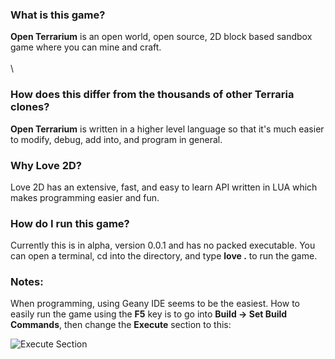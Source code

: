 ### What is this game?

__Open Terrarium__ is an open world, open source, 2D block based sandbox game where you can mine and craft.
\
\
\
### How does this differ from the thousands of other Terraria clones?

__Open Terrarium__ is written in a higher level language so that it's much easier to modify, debug, add into, and program in general.



### Why Love 2D?

Love 2D has an extensive, fast, and easy to learn API written in LUA which makes programming easier and fun.



### How do I run this game?

Currently this is in alpha, version 0.0.1 and has no packed executable. You can open a terminal, cd into the directory, and type __love .__ to run the game.




### Notes:

When programming, using Geany IDE seems to be the easiest. How to easily run the game using the __F5__ key is to go into __Build -> Set Build Commands__, then change the __Execute__ section to this:

![Execute Section](https://raw.githubusercontent.com/jordan4ibanez/Open-Terrarium/master/github_resources/geany_1.png "Execute Section")

